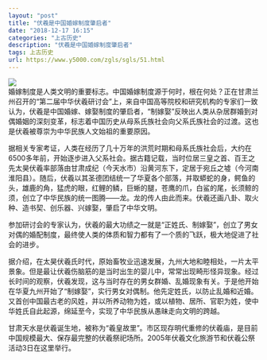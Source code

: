 ```yaml
---
layout: "post"
title: "伏羲是中国婚嫁制度肇启者"
date: "2018-12-17 16:15"
categories: "上古历史"
description: "伏羲是中国婚嫁制度肇启者"
tags: 上古历史
url: https://www.y5000.com/zgls/sgls/51.html
---
```






[![](https://img.y5000.com/uploads/allimg/120417/2-12041GGG1316.jpg)](https://www.y5000.com)  
婚嫁制度是人类文明的重要标志。中国婚嫁制度源于何时，根在何处？正在甘肃兰州召开的“第二届中华伏羲研讨会”上，来自中国高等院校和研究机构的专家们一致认为，伏羲是中国婚嫁、嫁娶制度的肇启者，“制嫁娶”反映出人类从杂居群婚到对偶婚姻的深刻变革，标志着中国历史从母系氏族社会向父系氏族社会的过渡。这也是伏羲被尊崇为中华民族人文始祖的重要原因。

据相关专家考证，人类在经历了几十万年的洪荒时期和母系氏族社会后，大约在6500多年前，开始逐步进入父系社会。据古籍记载，当时位居三皇之首、百王之先太昊伏羲率部落由甘肃成纪（今天水市）沿黄河东下，定居于宛丘之墟（今河南淮阳县）。随后，伏羲以其圣德团结统一了华夏各个部落，并取蟒蛇的身，鳄鱼的头，雄鹿的角，猛虎的眼，红鲤的鳞，巨蜥的腿，苍鹰的爪，白鲨的尾，长须鲸的须，创立了中华民族的统一图腾——龙。龙的传人由此而来。伏羲还画八卦、取火种、造书契、创乐器、兴嫁娶，肇启了中华文明。

参加研讨会的专家认为，伏羲的最大功绩之一就是“正姓氏、制嫁娶”，创立了男女对偶的婚配制度，最终使人类的体质和智力都有了一个质的飞跃，极大地促进了社会的进步。

据介绍，在太昊伏羲氏时代，原始畜牧业迅速发展，九州大地和睦相处，一片太平景象。但是最让伏羲伤脑筋的是当时出生的婴儿中，常常出现畸形怪异现象。经过长时间的观察，伏羲发现，这与当时存在的男女群婚、乱婚现象有关。于是他开始在华夏九州开始了“制嫁娶”，实行男女对偶制。他先定姓氏，以防止乱婚和近婚。又首创中国最古老的风姓，并以所养动物为姓，或以植物、居所、官职为姓，使中华姓氏自此起源，绵延至今，实现了中华民族从愚昧走向文明的跨越。

甘肃天水是伏羲诞生地，被称为“羲皇故里”。市区现存明代重修的伏羲庙，是目前中国规模最大、保存最完整的伏羲祭祀场所。2005年伏羲文化旅游节和伏羲公祭活动3日在这里举行。

